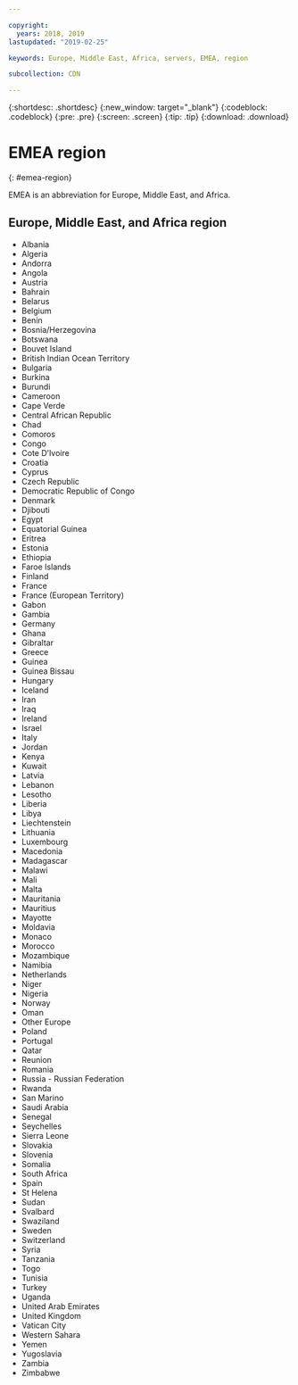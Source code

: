 ```yaml
---

copyright:
  years: 2018, 2019
lastupdated: "2019-02-25"

keywords: Europe, Middle East, Africa, servers, EMEA, region

subcollection: CDN

---
```


{:shortdesc: .shortdesc}
{:new_window: target="_blank"}
{:codeblock: .codeblock}
{:pre: .pre}
{:screen: .screen}
{:tip: .tip}
{:download: .download}

# EMEA region
{: #emea-region}

EMEA is an abbreviation for Europe, Middle East, and Africa.

## Europe, Middle East, and Africa region
  * Albania
  * Algeria
  * Andorra
  * Angola
  * Austria
  * Bahrain
  * Belarus
  * Belgium
  * Benin
  * Bosnia/Herzegovina
  * Botswana
  * Bouvet Island
  * British Indian Ocean Territory
  * Bulgaria
  * Burkina
  * Burundi
  * Cameroon
  * Cape Verde
  * Central African Republic
  * Chad
  * Comoros
  * Congo
  * Cote D’Ivoire
  * Croatia
  * Cyprus
  * Czech Republic
  * Democratic Republic of Congo
  * Denmark
  * Djibouti
  * Egypt
  * Equatorial Guinea
  * Eritrea
  * Estonia
  * Ethiopia
  * Faroe Islands
  * Finland
  * France
  * France (European Territory)
  * Gabon
  * Gambia
  * Germany
  * Ghana
  * Gibraltar
  * Greece
  * Guinea
  * Guinea Bissau
  * Hungary
  * Iceland
  * Iran
  * Iraq
  * Ireland
  * Israel
  * Italy
  * Jordan
  * Kenya
  * Kuwait
  * Latvia
  * Lebanon
  * Lesotho
  * Liberia
  * Libya
  * Liechtenstein
  * Lithuania
  * Luxembourg
  * Macedonia
  * Madagascar
  * Malawi
  * Mali
  * Malta
  * Mauritania
  * Mauritius
  * Mayotte
  * Moldavia
  * Monaco
  * Morocco
  * Mozambique
  * Namibia
  * Netherlands
  * Niger
  * Nigeria
  * Norway
  * Oman
  * Other Europe
  * Poland
  * Portugal
  * Qatar
  * Reunion
  * Romania
  * Russia - Russian Federation
  * Rwanda
  * San Marino
  * Saudi Arabia
  * Senegal
  * Seychelles
  * Sierra Leone
  * Slovakia
  * Slovenia
  * Somalia
  * South Africa
  * Spain
  * St Helena
  * Sudan
  * Svalbard
  * Swaziland
  * Sweden
  * Switzerland
  * Syria
  * Tanzania
  * Togo
  * Tunisia
  * Turkey
  * Uganda
  * United Arab Emirates
  * United Kingdom
  * Vatican City
  * Western Sahara
  * Yemen
  * Yugoslavia
  * Zambia
  * Zimbabwe
